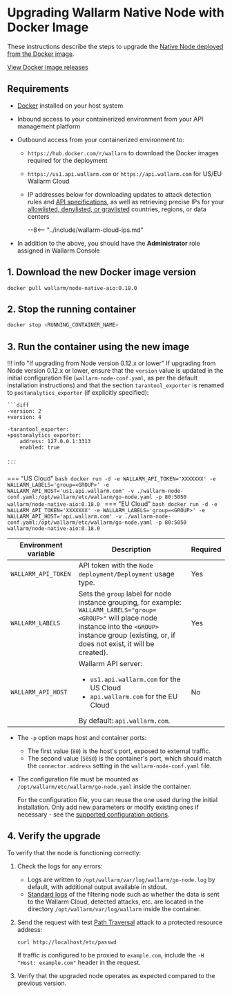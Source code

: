 [configure-proxy-balancer-instr]:           ../../admin-en/configuration-guides/access-to-wallarm-api-via-proxy.md
[ptrav-attack-docs]:                        ../../attacks-vulns-list.md#path-traversal
[ip-list-docs]:                             ../../user-guides/ip-lists/overview.md
[api-spec-enforcement-docs]:                ../../api-specification-enforcement/overview.md

# Upgrading Wallarm Native Node with Docker Image

These instructions describe the steps to upgrade the [Native Node deployed from the Docker image](../../installation/native-node/docker-image.md).

[View Docker image releases](node-artifact-versions.md)

## Requirements

* [Docker](https://docs.docker.com/engine/install/) installed on your host system
* Inbound access to your containerized environment from your API management platform
* Outbound access from your containerized environment to:

    * `https://hub.docker.com/r/wallarm` to download the Docker images required for the deployment
    * `https://us1.api.wallarm.com` or `https://api.wallarm.com` for US/EU Wallarm Cloud
    * IP addresses below for downloading updates to attack detection rules and [API specifications][api-spec-enforcement-docs], as well as retrieving precise IPs for your [allowlisted, denylisted, or graylisted][ip-list-docs] countries, regions, or data centers

        --8<-- "../include/wallarm-cloud-ips.md"
* In addition to the above, you should have the **Administrator** role assigned in Wallarm Console

## 1. Download the new Docker image version

```
docker pull wallarm/node-native-aio:0.18.0
```

## 2. Stop the running container

```bash
docker stop <RUNNING_CONTAINER_NAME>
```

## 3. Run the container using the new image

!!! info "If upgrading from Node version 0.12.x or lower"
    If upgrading from Node version 0.12.x or lower, ensure that the `version` value is updated in the initial configuration file (`wallarm-node-conf.yaml`, as per the default installation instructions) and that the section `tarantool_exporter` is renamed to `postanalytics_exporter` (if explicitly specified):

    ```diff
    -version: 2
    +version: 4

    -tarantool_exporter:
    +postanalytics_exporter:
        address: 127.0.0.1:3313
        enabled: true
    
    ...
    ```

=== "US Cloud"
    ```bash
    docker run -d -e WALLARM_API_TOKEN='XXXXXXX' -e WALLARM_LABELS='group=<GROUP>' -e WALLARM_API_HOST='us1.api.wallarm.com' -v ./wallarm-node-conf.yaml:/opt/wallarm/etc/wallarm/go-node.yaml -p 80:5050 wallarm/node-native-aio:0.18.0
    ```
=== "EU Cloud"
    ```bash
    docker run -d -e WALLARM_API_TOKEN='XXXXXXX' -e WALLARM_LABELS='group=<GROUP>' -e WALLARM_API_HOST='api.wallarm.com' -v ./wallarm-node-conf.yaml:/opt/wallarm/etc/wallarm/go-node.yaml -p 80:5050 wallarm/node-native-aio:0.18.0
    ```

Environment variable | Description| Required
--- | ---- | ----
`WALLARM_API_TOKEN` | API token with the `Node deployment/Deployment` usage type. | Yes
`WALLARM_LABELS` | Sets the `group` label for node instance grouping, for example:<br>`WALLARM_LABELS="group=<GROUP>"` will place node instance into the `<GROUP>` instance group (existing, or, if does not exist, it will be created). | Yes
`WALLARM_API_HOST` | Wallarm API server:<ul><li>`us1.api.wallarm.com` for the US Cloud</li><li>`api.wallarm.com` for the EU Cloud</li></ul>By default: `api.wallarm.com`. | No

* The `-p` option maps host and container ports:

    * The first value (`80`) is the host's port, exposed to external traffic.
    * The second value (`5050`) is the container's port, which should match the `connector.address` setting in the `wallarm-node-conf.yaml` file.
* The configuration file must be mounted as `/opt/wallarm/etc/wallarm/go-node.yaml` inside the container.

    For the configuration file, you can reuse the one used during the initial installation. Only add new parameters or modify existing ones if necessary - see the [supported configuration options](../../installation/native-node/all-in-one-conf.md).

## 4. Verify the upgrade

To verify that the node is functioning correctly:

1. Check the logs for any errors:

    * Logs are written to `/opt/wallarm/var/log/wallarm/go-node.log` by default, with additional output available in stdout.
    * [Standard logs](../../admin-en/configure-logging.md) of the filtering node such as whether the data is sent to the Wallarm Cloud, detected attacks, etc. are located in the directory `/opt/wallarm/var/log/wallarm` inside the container.
1. Send the request with test [Path Traversal][ptrav-attack-docs] attack to a protected resource address:

    ```
    curl http://localhost/etc/passwd
    ```
    
    If traffic is configured to be proxied to `example.com`, include the `-H "Host: example.com"` header in the request.
1. Verify that the upgraded node operates as expected compared to the previous version.
